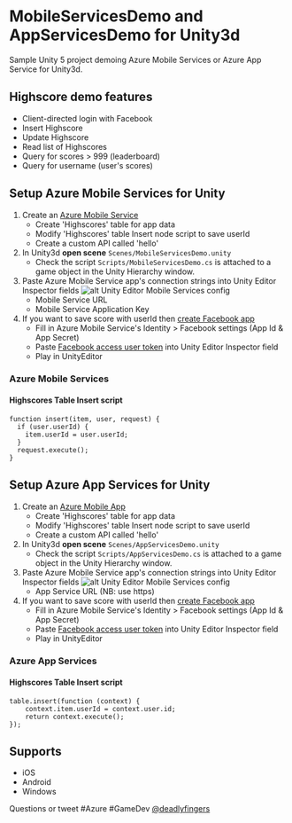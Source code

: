 # MobileServicesDemo and AppServicesDemo for Unity3d
Sample Unity 5 project demoing Azure Mobile Services or Azure App Service for Unity3d.

## Highscore demo features
* Client-directed login with Facebook
* Insert Highscore
* Update Highscore
* Read list of Highscores
* Query for scores > 999 (leaderboard)
* Query for username (user's scores)

## Setup Azure Mobile Services for Unity
1. Create an [Azure Mobile Service](https://manage.windowsazure.com/)
	* Create 'Highscores' table for app data
	* Modify 'Highscores' table Insert node script to save userId
	* Create a custom API called 'hello'
2. In Unity3d **open scene** `Scenes/MobileServicesDemo.unity`
	* Check the script `Scripts/MobileServicesDemo.cs` is attached to a game object in the Unity Hierarchy window.
3. Paste Azure Mobile Service app's connection strings into Unity Editor Inspector fields
	![alt Unity Editor Mobile Services config](https://cloud.githubusercontent.com/assets/1880480/14404803/c8287754-fe76-11e5-8b0c-7ba729a8c19d.png)
	* Mobile Service URL
	* Mobile Service Application Key
4. If you want to save score with userId then [create Facebook app](https://developers.facebook.com/apps/)
	* Fill in Azure Mobile Service's Identity > Facebook settings (App Id & App Secret)
	* Paste [Facebook access user token](https://developers.facebook.com/tools/accesstoken/) into Unity Editor Inspector field
	* Play in UnityEditor

### Azure Mobile Services
#### Highscores Table **Insert** script
```node
function insert(item, user, request) {
  if (user.userId) {
    item.userId = user.userId;
  }
  request.execute();
}
```

## Setup Azure App Services for Unity
1. Create an [Azure Mobile App](https://portal.azure.com/)
	* Create 'Highscores' table for app data
	* Modify 'Highscores' table Insert node script to save userId
	* Create a custom API called 'hello'
2. In Unity3d **open scene** `Scenes/AppServicesDemo.unity`
	* Check the script `Scripts/AppServicesDemo.cs` is attached to a game object in the Unity Hierarchy window.
3. Paste Azure Mobile Service app's connection strings into Unity Editor Inspector fields
	![alt Unity Editor Mobile Services config](https://cloud.githubusercontent.com/assets/1880480/14404802/c82512da-fe76-11e5-91ad-316fcd70fd5c.png)
	* App Service URL (NB: use https)
4. If you want to save score with userId then [create Facebook app](https://developers.facebook.com/apps/)
	* Fill in Azure Mobile Service's Identity > Facebook settings (App Id & App Secret)
	* Paste [Facebook access user token](https://developers.facebook.com/tools/accesstoken/) into Unity Editor Inspector field
	* Play in UnityEditor

### Azure App Services
#### Highscores Table **Insert** script
```node
table.insert(function (context) {
	context.item.userId = context.user.id;
	return context.execute();
});
```

## Supports
* iOS
* Android
* Windows

Questions or tweet #Azure #GameDev [@deadlyfingers](https://twitter.com/deadlyfingers)
